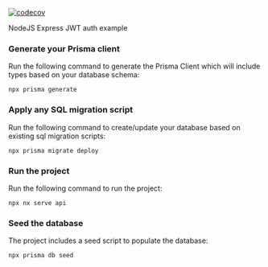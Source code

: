 [![codecov](https://codecov.io/github/Grimowsky/node-js-auth-example/graph/badge.svg?token=GCUGQUUEY6)](https://codecov.io/github/Grimowsky/node-js-auth-example)

NodeJS Express JWT auth example

### Generate your Prisma client

Run the following command to generate the Prisma Client which will include types based on your database schema:

```shell
npx prisma generate
```

### Apply any SQL migration script

Run the following command to create/update your database based on existing sql migration scripts:

```shell
npx prisma migrate deploy
```

### Run the project

Run the following command to run the project:

```shell
npx nx serve api
```

### Seed the database

The project includes a seed script to populate the database:

```shell
npx prisma db seed
```
